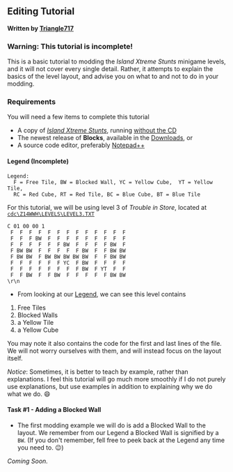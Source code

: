 Editing Tutorial
----------------
**Written by [Triangle717](https://github.com/le717)**

### Warning: This tutorial is incomplete!

This is a basic tutorial to modding the *Island Xtreme Stunts* minigame levels, and it will not cover every single detail. 
Rather, it attempts to explain the basics of the level layout, and advise you on what to and not to do in your modding.

### Requirements

You will need a few items to complete this tutorial
* A copy of [*Island Xtreme Stunts*](http://en.wikipedia.org/wiki/Island_Xtreme_Stunts), running [without the CD](http://www.rockraidersunited.org/topic/1301-)
* The newest release of **Blocks**, available in the [Downloads](https://github.com/le717/Blocks#downloads), or
* A source code editor, preferably [Notepad++](http://notepad-plus-plus.org/)

#### Legend (Incomplete)

```
Legend:
  F = Free Tile, BW = Blocked Wall, YC = Yellow Cube,  YT = Yellow Tile, 
  RC = Red Cube, RT = Red Tile, BC = Blue Cube, BT = Blue Tile
```

For this tutorial, we will be using level 3 of *Trouble in Store*, located at [`cdc\Z14WWH\LEVELS\LEVEL3.TXT`](about:blank)

```
C 01 00 00 1
 F  F  F  F  F  F  F  F  F  F  F  F  F
 F  F  F BW  F  F  F  F  F  F  F  F  F
 F  F  F  F  F  F BW  F  F  F  F BW  F
 F BW BW  F  F  F  F  F BW  F  F BW BW
 F BW BW  F BW BW BW BW BW  F  F BW BW
 F  F  F  F  F  F YC  F BW  F  F  F  F
 F  F  F  F  F  F  F  F BW  F YT  F  F
 F  F BW  F  F BW  F  F  F  F  F BW BW
\r\n 
```

* From looking at our [Legend](#legend-incomplete), we can see this level contains
 1. Free Tiles
 2. Blocked Walls
 3. a Yellow Tile
 4. a Yellow Cube
 
You may note it also contains the code for the first and last lines of the file. We will not worry ourselves with them, 
and will instead focus on the layout itself. 

*Notice*: Sometimes, it is better to teach by example, rather than explanations. I feel this tutorial will go much more smoothly 
 if I do not purely use explanations, but use examples in addition to explaining why we do what we do. :smile:

#### Task #1 - Adding a Blocked Wall 

* The first modding example we will do is add a Blocked Wall to the layout. We remember from our Legend a Blocked Wall is signified by a `BW`.
(If you don't remember, fell free to peek back at the Legend any time you need to. :wink:)

*Coming Soon.*
